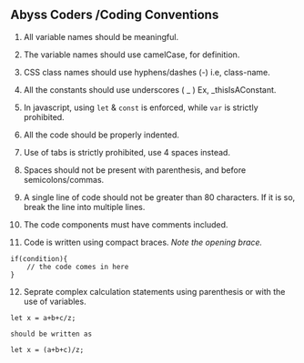 
## Abyss Coders /Coding Conventions

1. All variable names should be meaningful.

2. The variable names should use camelCase, for definition.

3. CSS class names should use hyphens/dashes (-) i.e, class-name.

4. All the constants should use underscores ( _ ) Ex, _thisIsAConstant.

5. In javascript, using `let` & `const` is enforced, while `var` is strictly prohibited.

6. All the code should be properly indented.

7. Use of tabs is strictly prohibited, use 4 spaces instead.

8. Spaces should not be present with parenthesis, and before semicolons/commas.

9. A single line of code should not be greater than 80 characters. If it is so, break the line into multiple lines.

10. The code components must have comments included.

11. Code is written using compact braces. *Note the opening brace.*

```
if(condition){
    // the code comes in here
}
```

12. Seprate complex calculation statements using parenthesis or with the use of variables.

```
let x = a+b+c/z;

should be written as 

let x = (a+b+c)/z;

```
